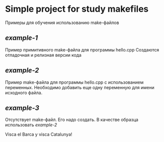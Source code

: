 Simple project for study makefiles
=====================

Примеры для обучения использованию make-файлов

_example-1_
---------------

Пример примитивного make-файла для программы hello.cpp
Создаются отладочная и релизная версии кода

_example-2_
---------------

Пример make-файла для программы hello.cpp с использованием переменных. 
Необходимо добавить еще одну переменную для имени исходного файла.

_example-3_
---------------

Отсутствует make-файл. Его надо создать. В качестве образца использовать _example-2_

Visca el Barca y visca Catalunya!

